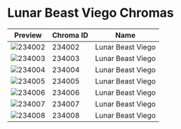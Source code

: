 # Lunar Beast Viego Chromas



| Preview | Chroma ID | Name |
|---------|-----------|------|
| ![234002](https://raw.communitydragon.org/latest/plugins/rcp-be-lol-game-data/global/default/v1/champion-chroma-images/234/234002.png) | 234002 | Lunar Beast Viego |
| ![234003](https://raw.communitydragon.org/latest/plugins/rcp-be-lol-game-data/global/default/v1/champion-chroma-images/234/234003.png) | 234003 | Lunar Beast Viego |
| ![234004](https://raw.communitydragon.org/latest/plugins/rcp-be-lol-game-data/global/default/v1/champion-chroma-images/234/234004.png) | 234004 | Lunar Beast Viego |
| ![234005](https://raw.communitydragon.org/latest/plugins/rcp-be-lol-game-data/global/default/v1/champion-chroma-images/234/234005.png) | 234005 | Lunar Beast Viego |
| ![234006](https://raw.communitydragon.org/latest/plugins/rcp-be-lol-game-data/global/default/v1/champion-chroma-images/234/234006.png) | 234006 | Lunar Beast Viego |
| ![234007](https://raw.communitydragon.org/latest/plugins/rcp-be-lol-game-data/global/default/v1/champion-chroma-images/234/234007.png) | 234007 | Lunar Beast Viego |
| ![234008](https://raw.communitydragon.org/latest/plugins/rcp-be-lol-game-data/global/default/v1/champion-chroma-images/234/234008.png) | 234008 | Lunar Beast Viego |